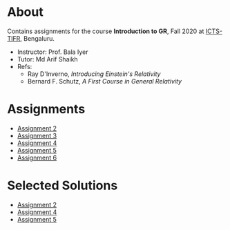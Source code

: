 # About
Contains assignments for the course <b>Introduction to GR</b>, Fall 2020 at [ICTS-TIFR](https://www.icts.res.in/), Bengaluru.<br>

- Instructor: Prof. Bala Iyer<br>
- Tutor: Md Arif Shaikh<br>
- Refs:
  - Ray D'Inverno, <em>Introducing Einstein's Relativity</em>
  - Bernard F. Schutz, <em>A First Course in General Relativity</em>

# Assignments
- [Assignment 2](./Assignment_2_icts_igr_2020_fall.pdf)
- [Assignment 3](./Assignment_3_icts_igr_2020_fall.pdf)
- [Assignment 4](./Assignment_4_icts_igr_2020_fall.pdf)
- [Assignment 5](./Assignment_5_icts_igr_2020_fall.pdf)
- [Assignment 6](./Assignment_6_icts_igr_2020_fall.pdf)

# Selected Solutions
- [Assignment 2](./Solution_assignment_2_icts_igr_2020_fall.pdf)
- [Assignment 4](./sol-assignment-4/Solution_assignment_4_icts_igr_2020_fall.pdf)
- [Assignment 5](./sol-assignment-5/Solution_assignment_5_icts_igr_2020_fall.pdf)
